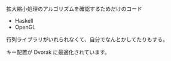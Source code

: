 拡大縮小処理のアルゴリズムを確認するためだけのコード

* Haskell
* OpenGL

行列ライブラリがいれられなくて、自分でなんとかしてたりもする。

キー配置が Dvorak に最適化されています。
